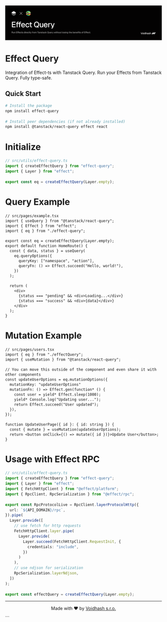 <p align="center">
    <img src="./banner.png" alt="Better Auth Logo">
</p>

# Effect Query

Integration of Effect-ts with Tanstack Query. Run your Effects from Tanstack Query. Fully type-safe.

## Quick Start

```bash
# Install the package
npm install effect-query

# Install peer dependencies (if not already installed)
npm install @tanstack/react-query effect react

```

# Initialize

```ts
// src/utils/effect-query.ts
import { createEffectQuery } from "effect-query";
import { Layer } from "effect";

export const eq = createEffectQuery(Layer.empty);
```

# Query Example

```tsx
// src/pages/example.tsx
import { useQuery } from "@tanstack/react-query";
import { Effect } from "effect";
import { eq } from "./effect-query";

export const eq = createEffectQuery(Layer.empty);
export default function HomeRoute() {
  const { data, status } = useQuery(
    eq.queryOptions({
      queryKey: ["namespace", "action"],
      queryFn: () => Effect.succeed("Hello, world!"),
    })
  );

  return (
    <div>
      {status === "pending" && <div>Loading...</div>}
      {status === "success" && <div>{data}</div>}
    </div>
  );
}
```

# Mutation Example

```tsx
// src/pages/users.tsx
import { eq } from "./effectQuery";
import { useMutation } from "@tanstack/react-query";

// You can move this outside of the component and even share it with other components
const updateUserOptions = eq.mutationOptions({
  mutationKey: "updateUserOptions"
  mutationFn: () => Effect.gen(function* () {
    const user = yield* Effect.sleep(1000);
    yield* Console.log("Updating user...");
    return Effect.succeed("User updated");
  }),
});

function UpdateUserPage({ id }: { id: string }) {
  const { mutate } = useMutation(updateUserOptions);
  return <button onClick={() => mutate({ id })}>Update User</button>;
}
```

# Usage with Effect RPC

```ts
// src/utils/effect-query.ts
import { createEffectQuery } from "effect-query";
import { Layer } from "effect";
import { FetchHttpClient } from "@effect/platform";
import { RpcClient, RpcSerialization } from "@effect/rpc";

export const RpcProtocolLive = RpcClient.layerProtocolHttp({
  url: `${API_DOMAIN}/rpc`,
}).pipe(
  Layer.provide([
    // use fetch for http requests
    FetchHttpClient.layer.pipe(
      Layer.provide(
        Layer.succeed(FetchHttpClient.RequestInit, {
          credentials: "include",
        })
      )
    ),
    // use ndjson for serialization
    RpcSerialization.layerNdjson,
  ])
);

export const effectQuery = createEffectQuery(Layer.empty);
```

---

<p align="center">
  Made with ❤️ by <a href="https://voidhash.com">Voidhash s.r.o.</a>
</p>
```
